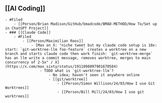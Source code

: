 ## [[AI Coding]]
	- #Filed
		- [[Person/Brian Madison/GitHub/bmadcode/BMAD-METHOD/How To/Set up in ChatGPT Project]]
	- ### [[Claude Code]]
		- #Filed
			- [[Person/Maximilian Roos]]
				- [Max on X: "niche tweet but my claude code setup is 10x: start: `git-worktree-llm foo-feature` creates a worktree on a new branch and starts claude code then work finish: `git-worktree-merge` has an llm write a commit message, removes worktree, merges to main concurrency of 2-5x" / X](https://x.com/max_sixty/status/1911098097901670584)
					- TODO what is `git-worktree-llm`?
						- No idea; haven't seen it anywhere online
						- [[git/worktree]]
							- [[Person/Simon Willison/24/03/How I use Git Worktrees]]
							- [[Person/Bill Mill/24/03/How I use git worktrees]]